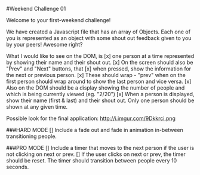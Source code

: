 #Weekend Challenge 01

Welcome to your first-weekend challenge!

We have created a Javascript file that has an array of Objects. Each one of you is represented as an object with some shout out feedback given to you by your peers! Awesome right?

What I would like to see on the DOM, is
[x] one person at a time represented by showing their name and their shout out.
[x] On the screen should also be "Prev" and "Next" buttons, that
[x] when pressed, show the information for the next or previous person.
[x] These should wrap - "prev" when on the first person should wrap around to show the last person and vice versa.
[x] Also on the DOM should be a display showing the number of people and which is being currently viewed (eg. "2/20")
[x] When a person is displayed, show their name (first & last) and their shout out. Only one person should be shown at any given time.

Possible look for the final application:
http://i.imgur.com/9Dkkrci.png

###HARD MODE
[] Include a fade out and fade in animation in-between transitioning people.

###PRO MODE
[] Include a timer that moves to the next person if the user is not clicking on next or prev.
[] If the user clicks on next or prev, the timer should be reset. The timer should transition between people every 10 seconds.
